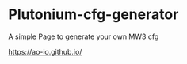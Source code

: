 # Plutonium-cfg-generator 
A simple Page to generate your own MW3 cfg 

<a href="https://ao-io.github.io/">https://ao-io.github.io/</a>
